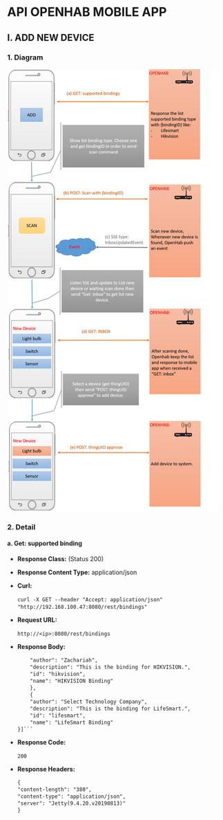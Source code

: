 # API OPENHAB MOBILE APP
## I. ADD NEW DEVICE
### 1. Diagram
![Diagram](/addnewdevicediagram.png)
### 2. Detail
#### a. Get: supported binding
* **Response Class:** (Status 200)

* **Response Content Type:** application/json

* **Curl:** 

    ```curl -X GET --header "Accept: application/json" "http://192.168.100.47:8080/rest/bindings"```

* **Request URL:**

    ```http://<ip>:8080/rest/bindings```

* **Response Body:**
    ```[{
        "author": "Zachariah",
        "description": "This is the binding for HIKVISION.",
        "id": "hikvision",
        "name": "HIKVISION Binding"
        },
        {
        "author": "Select Technology Company",
        "description": "This is the binding for LifeSmart.",
        "id": "lifesmart",
        "name": "LifeSmart Binding"
    }]```

* **Response Code:** 

    ```200```

* **Response Headers:**

    ```
    {
    "content-length": "380",
    "content-type": "application/json",
    "server": "Jetty(9.4.20.v20190813)"
    }
    ```


